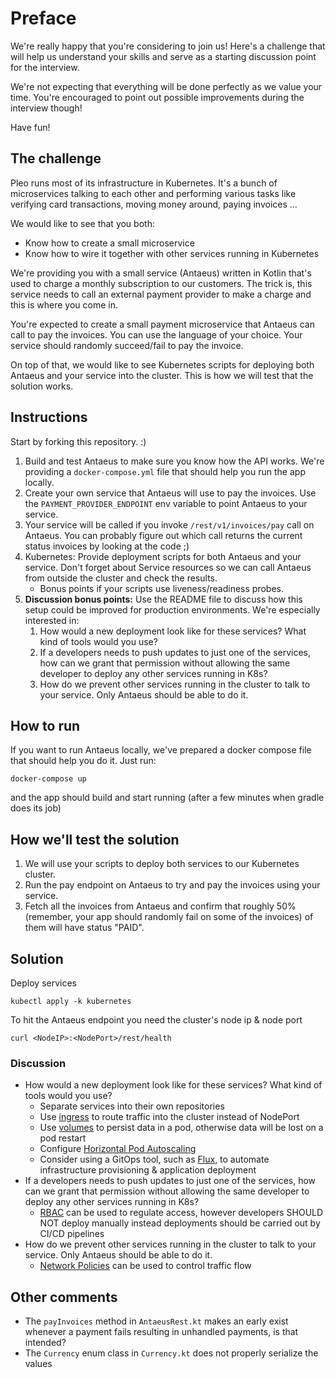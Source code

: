 # Preface

We're really happy that you're considering to join us! Here's a challenge that will help us understand your skills and serve as a starting discussion point for the interview.

We're not expecting that everything will be done perfectly as we value your time. You're encouraged to point out possible improvements during the interview though!

Have fun!

## The challenge

Pleo runs most of its infrastructure in Kubernetes. It's a bunch of microservices talking to each other and performing various tasks like verifying card transactions, moving money around, paying invoices ...

We would like to see that you both:
- Know how to create a small microservice
- Know how to wire it together with other services running in Kubernetes

We're providing you with a small service (Antaeus) written in Kotlin that's used to charge a monthly subscription to our customers. The trick is, this service needs to call an external payment provider to make a charge and this is where you come in.

You're expected to create a small payment microservice that Antaeus can call to pay the invoices. You can use the language of your choice. Your service should randomly succeed/fail to pay the invoice.

On top of that, we would like to see Kubernetes scripts for deploying both Antaeus and your service into the cluster. This is how we will test that the solution works.

## Instructions

Start by forking this repository. :)

1. Build and test Antaeus to make sure you know how the API works. We're providing a `docker-compose.yml` file that should help you run the app locally.
2. Create your own service that Antaeus will use to pay the invoices. Use the `PAYMENT_PROVIDER_ENDPOINT` env variable to point Antaeus to your service.
3. Your service will be called if you invoke `/rest/v1/invoices/pay` call on Antaeus. You can probably figure out which call returns the current status invoices by looking at the code ;)
4. Kubernetes: Provide deployment scripts for both Antaeus and your service. Don't forget about Service resources so we can call Antaeus from outside the cluster and check the results.
    - Bonus points if your scripts use liveness/readiness probes.
5. **Discussion bonus points:** Use the README file to discuss how this setup could be improved for production environments. We're especially interested in:
    1. How would a new deployment look like for these services? What kind of tools would you use?
    2. If a developers needs to push updates to just one of the services, how can we grant that permission without allowing the same developer to deploy any other services running in K8s?
    3. How do we prevent other services running in the cluster to talk to your service. Only Antaeus should be able to do it.

## How to run

If you want to run Antaeus locally, we've prepared a docker compose file that should help you do it. Just run:
```
docker-compose up
```
and the app should build and start running (after a few minutes when gradle does its job)

## How we'll test the solution

1. We will use your scripts to deploy both services to our Kubernetes cluster.
2. Run the pay endpoint on Antaeus to try and pay the invoices using your service.
3. Fetch all the invoices from Antaeus and confirm that roughly 50% (remember, your app should randomly fail on some of the invoices) of them will have status "PAID".

## Solution

Deploy services
```shell
kubectl apply -k kubernetes
```

To hit the Antaeus endpoint you need the cluster's node ip & node port
```shell
curl <NodeIP>:<NodePort>/rest/health
```

### Discussion
* How would a new deployment look like for these services? What kind of tools
  would you use?
    * Separate services into their own repositories
    * Use
      [ingress](https://kubernetes.io/docs/concepts/services-networking/ingress/)
      to route traffic into the cluster instead of NodePort
    * Use
      [volumes](https://kubernetes.io/docs/concepts/storage/persistent-volumes/)
      to persist data in a pod, otherwise data will be lost on a pod restart
    * Configure [Horizontal Pod Autoscaling](https://kubernetes.io/docs/tasks/run-application/horizontal-pod-autoscale/)
    * Consider using a GitOps tool, such as [Flux](https://fluxcd.io/), to
      automate infrastructure provisioning & application deployment
* If a developers needs to push updates to just one of the services, how can we
  grant that permission without allowing the same developer to deploy any other
  services running in K8s?
    * [RBAC](https://kubernetes.io/docs/reference/access-authn-authz/rbac/) can
      be used to regulate access, however developers SHOULD NOT deploy manually
      instead deployments should be carried out by CI/CD pipelines
* How do we prevent other services running in the cluster to talk to your
  service. Only Antaeus should be able to do it.
    * [Network
      Policies](https://kubernetes.io/docs/concepts/services-networking/network-policies/)
      can be used to control traffic flow

## Other comments
- The `payInvoices` method in `AntaeusRest.kt` makes an early exist whenever a
  payment fails resulting in unhandled payments, is that intended?
- The `Currency` enum class in `Currency.kt` does not properly serialize the
  values
